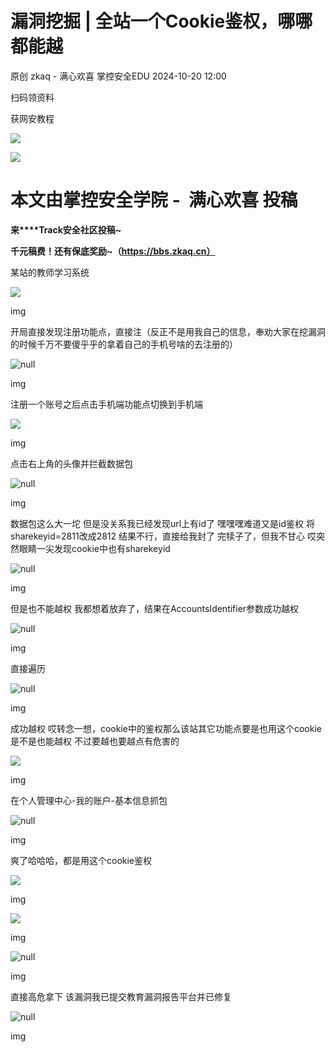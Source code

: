 #  漏洞挖掘 | 全站一个Cookie鉴权，哪哪都能越   
原创 zkaq - 满心欢喜  掌控安全EDU   2024-10-20 12:00  
  
扫码领资料  
  
获网安教程  
  
![](https://mmbiz.qpic.cn/sz_mmbiz_png/BwqHlJ29vcrpvQG1VKMy1AQ1oVvUSeZYhLRYCeiaa3KSFkibg5xRjLlkwfIe7loMVfGuINInDQTVa4BibicW0iaTsKw/640?wx_fmt=other&from=appmsg&wxfrom=5&wx_lazy=1&wx_co=1&tp=webp "")  
  
  
![](https://mmbiz.qpic.cn/mmbiz_png/b96CibCt70iaaJcib7FH02wTKvoHALAMw4fchVnBLMw4kTQ7B9oUy0RGfiacu34QEZgDpfia0sVmWrHcDZCV1Na5wDQ/640?wx_fmt=other&wxfrom=5&wx_lazy=1&wx_co=1&tp=webp "")  
  
  
# 本文由掌控安全学院 -  满心欢喜 投稿  
  
**来****Track安全社区投稿~**  
  
**千元稿费！还有保底奖励~（https://bbs.zkaq.cn）**  
  
某站的教师学习系统  
  
![](https://mmbiz.qpic.cn/sz_mmbiz_png/BwqHlJ29vcpa1t1nxlDPJIFtloUicZ5niaXPLniaUiaYYV56j1tbqLeiaia4SJic8UH6tCxCljJxvPiaJESBvAyqFkg16A/640?wx_fmt=png&from=appmsg "")  
  
img  
  
开局直接发现注册功能点，直接注（反正不是用我自己的信息，奉劝大家在挖漏洞的时候千万不要傻乎乎的拿着自己的手机号啥的去注册的）  
  
![](https://mmbiz.qpic.cn/sz_mmbiz_png/BwqHlJ29vcpa1t1nxlDPJIFtloUicZ5niaRc2bagvbXIIZliaUpA0TYNJV56dF5mnyDRFMTMVFABMjqTTIsQrqTIA/640?wx_fmt=png&from=appmsg "null")  
  
img  
  
注册一个账号之后点击手机端功能点切换到手机端  
  
![](https://mmbiz.qpic.cn/sz_mmbiz_png/BwqHlJ29vcpa1t1nxlDPJIFtloUicZ5nia3kIRM4sLDG3f8NoumCMUmTyzoibAXTWumVH2GOr7UhibKmf2SJ7Erm9Q/640?wx_fmt=png&from=appmsg "")  
  
img  
  
点击右上角的头像并拦截数据包  
  
![](https://mmbiz.qpic.cn/sz_mmbiz_png/BwqHlJ29vcpa1t1nxlDPJIFtloUicZ5niap4QU6JoukrxGFX7iamR34FibtGFLxHC5AbmibwGMtD2BzyQnW8BQKD2Lw/640?wx_fmt=png&from=appmsg "null")  
  
img  
  
数据包这么大一坨 但是没关系我已经发现url上有id了 嘿嘿嘿难道又是id鉴权 将sharekeyid=2811改成2812 结果不行，直接给我封了 完犊子了，但我不甘心 哎突然眼睛一尖发现cookie中也有sharekeyid  
  
![](https://mmbiz.qpic.cn/sz_mmbiz_png/BwqHlJ29vcpa1t1nxlDPJIFtloUicZ5niagwOJxte3TnibUicOUGWbcSibflOX42oiaQ2rQFlODvVHh8l9TYYpjWrnyg/640?wx_fmt=png&from=appmsg "null")  
  
img  
  
但是也不能越权 我都想着放弃了，结果在AccountsIdentifier参数成功越权  
  
![](https://mmbiz.qpic.cn/sz_mmbiz_png/BwqHlJ29vcpa1t1nxlDPJIFtloUicZ5niamUT7RsTE0OYOia3toOBKtql2LJmsfmLicKQVGfykOCDjpIO7dM0CpicCg/640?wx_fmt=png&from=appmsg "null")  
  
img  
  
直接遍历  
  
![](https://mmbiz.qpic.cn/sz_mmbiz_png/BwqHlJ29vcpa1t1nxlDPJIFtloUicZ5niaZoln27L3ribpFT2A2yJibkpEiac2n6brvYVo9WygrHR1JSrRoxzC2xmaA/640?wx_fmt=png&from=appmsg "null")  
  
img  
  
成功越权 哎转念一想，cookie中的鉴权那么该站其它功能点要是也用这个cookie是不是也能越权 不过要越也要越点有危害的  
  
![](https://mmbiz.qpic.cn/sz_mmbiz_png/BwqHlJ29vcpa1t1nxlDPJIFtloUicZ5niaxnfLwO3WU8cfUpxoibITiaGs1Et7QicwPTLeTLvLbwib9n9OyicXZQ7mm3w/640?wx_fmt=png&from=appmsg "")  
  
img  
  
在个人管理中心-我的账户-基本信息抓包  
  
![](https://mmbiz.qpic.cn/sz_mmbiz_png/BwqHlJ29vcpa1t1nxlDPJIFtloUicZ5niazGNvFw9TZpjQlQyftVLuzK7HQYFqtea0j4ib5uvCiavDCV5iclt6TTpHQ/640?wx_fmt=png&from=appmsg "null")  
  
img  
  
爽了哈哈哈，都是用这个cookie鉴权  
  
![](https://mmbiz.qpic.cn/sz_mmbiz_png/BwqHlJ29vcpa1t1nxlDPJIFtloUicZ5niaYmJHsB5YTQXHHbv5ZlIfufM5CLicGstKYmqLaYA5jiaYVG4qF16wNJdA/640?wx_fmt=png&from=appmsg "")  
  
img  
  
![](https://mmbiz.qpic.cn/sz_mmbiz_png/BwqHlJ29vcpa1t1nxlDPJIFtloUicZ5niahUsVPQ5qeqMhyQicZqiaSBIIq0wWV9oia8HM7JlSBES7xaEAPPLUWh71w/640?wx_fmt=png&from=appmsg "")  
  
img  
  
![](https://mmbiz.qpic.cn/sz_mmbiz_png/BwqHlJ29vcpa1t1nxlDPJIFtloUicZ5niaPMlbVicVjpdDb0beY1wibmPeBs0GNfXQhAwRs4O1M9icGd4icrkBZ1gv0g/640?wx_fmt=png&from=appmsg "null")  
  
img  
  
直接高危拿下 该漏洞我已提交教育漏洞报告平台并已修复  
  
![](https://mmbiz.qpic.cn/sz_mmbiz_png/BwqHlJ29vcpa1t1nxlDPJIFtloUicZ5niavoicBibkZvoW8vskhMz5rOPDQ7VednoaeZoX8V3XO8Tg7RRZmT5y9UcA/640?wx_fmt=png&from=appmsg "null")  
  
img  
```
```  
  
